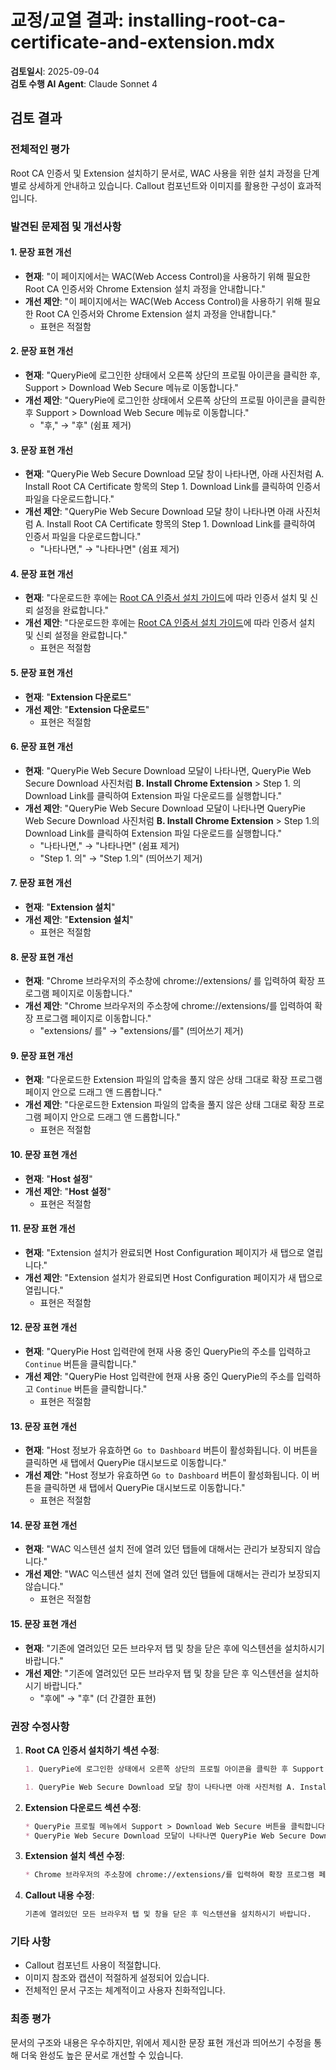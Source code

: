 # 교정/교열 결과: installing-root-ca-certificate-and-extension.mdx

**검토일시**: 2025-09-04  
**검토 수행 AI Agent**: Claude Sonnet 4

## 검토 결과

### 전체적인 평가
Root CA 인증서 및 Extension 설치하기 문서로, WAC 사용을 위한 설치 과정을 단계별로 상세하게 안내하고 있습니다. Callout 컴포넌트와 이미지를 활용한 구성이 효과적입니다.

### 발견된 문제점 및 개선사항

#### 1. 문장 표현 개선
- **현재**: "이 페이지에서는 WAC(Web Access Control)을 사용하기 위해 필요한 Root CA 인증서와 Chrome Extension 설치 과정을 안내합니다."
- **개선 제안**: "이 페이지에서는 WAC(Web Access Control)을 사용하기 위해 필요한 Root CA 인증서와 Chrome Extension 설치 과정을 안내합니다."
  - 표현은 적절함

#### 2. 문장 표현 개선
- **현재**: "QueryPie에 로그인한 상태에서 오른쪽 상단의 프로필 아이콘을 클릭한 후, Support > Download Web Secure 메뉴로 이동합니다."
- **개선 제안**: "QueryPie에 로그인한 상태에서 오른쪽 상단의 프로필 아이콘을 클릭한 후 Support > Download Web Secure 메뉴로 이동합니다."
  - "후," → "후" (쉼표 제거)

#### 3. 문장 표현 개선
- **현재**: "QueryPie Web Secure Download 모달 창이 나타나면, 아래 사진처럼 A. Install Root CA Certificate 항목의 Step 1. Download Link를 클릭하여 인증서 파일을 다운로드합니다."
- **개선 제안**: "QueryPie Web Secure Download 모달 창이 나타나면 아래 사진처럼 A. Install Root CA Certificate 항목의 Step 1. Download Link를 클릭하여 인증서 파일을 다운로드합니다."
  - "나타나면," → "나타나면" (쉼표 제거)

#### 4. 문장 표현 개선
- **현재**: "다운로드한 후에는 [Root CA 인증서 설치 가이드](../../administrator-manual/web-apps/wac-quickstart/root-ca-certificate-installation-guide)에 따라 인증서 설치 및 신뢰 설정을 완료합니다."
- **개선 제안**: "다운로드한 후에는 [Root CA 인증서 설치 가이드](../../administrator-manual/web-apps/wac-quickstart/root-ca-certificate-installation-guide)에 따라 인증서 설치 및 신뢰 설정을 완료합니다."
  - 표현은 적절함

#### 5. 문장 표현 개선
- **현재**: "**Extension 다운로드**"
- **개선 제안**: "**Extension 다운로드**"
  - 표현은 적절함

#### 6. 문장 표현 개선
- **현재**: "QueryPie Web Secure Download 모달이 나타나면, QueryPie Web Secure Download 사진처럼 **B. Install Chrome Extension** > Step 1. 의 Download Link를 클릭하여 Extension 파일 다운로드를 실행합니다."
- **개선 제안**: "QueryPie Web Secure Download 모달이 나타나면 QueryPie Web Secure Download 사진처럼 **B. Install Chrome Extension** > Step 1.의 Download Link를 클릭하여 Extension 파일 다운로드를 실행합니다."
  - "나타나면," → "나타나면" (쉼표 제거)
  - "Step 1. 의" → "Step 1.의" (띄어쓰기 제거)

#### 7. 문장 표현 개선
- **현재**: "**Extension 설치**"
- **개선 제안**: "**Extension 설치**"
  - 표현은 적절함

#### 8. 문장 표현 개선
- **현재**: "Chrome 브라우저의 주소창에 chrome://extensions/ 를 입력하여 확장 프로그램 페이지로 이동합니다."
- **개선 제안**: "Chrome 브라우저의 주소창에 chrome://extensions/를 입력하여 확장 프로그램 페이지로 이동합니다."
  - "extensions/ 를" → "extensions/를" (띄어쓰기 제거)

#### 9. 문장 표현 개선
- **현재**: "다운로드한 Extension 파일의 압축을 풀지 않은 상태 그대로 확장 프로그램 페이지 안으로 드래그 앤 드롭합니다."
- **개선 제안**: "다운로드한 Extension 파일의 압축을 풀지 않은 상태 그대로 확장 프로그램 페이지 안으로 드래그 앤 드롭합니다."
  - 표현은 적절함

#### 10. 문장 표현 개선
- **현재**: "**Host 설정**"
- **개선 제안**: "**Host 설정**"
  - 표현은 적절함

#### 11. 문장 표현 개선
- **현재**: "Extension 설치가 완료되면 Host Configuration 페이지가 새 탭으로 열립니다."
- **개선 제안**: "Extension 설치가 완료되면 Host Configuration 페이지가 새 탭으로 열립니다."
  - 표현은 적절함

#### 12. 문장 표현 개선
- **현재**: "QueryPie Host 입력란에 현재 사용 중인 QueryPie의 주소를 입력하고 `Continue` 버튼을 클릭합니다."
- **개선 제안**: "QueryPie Host 입력란에 현재 사용 중인 QueryPie의 주소를 입력하고 `Continue` 버튼을 클릭합니다."
  - 표현은 적절함

#### 13. 문장 표현 개선
- **현재**: "Host 정보가 유효하면 `Go to Dashboard` 버튼이 활성화됩니다. 이 버튼을 클릭하면 새 탭에서 QueryPie 대시보드로 이동합니다."
- **개선 제안**: "Host 정보가 유효하면 `Go to Dashboard` 버튼이 활성화됩니다. 이 버튼을 클릭하면 새 탭에서 QueryPie 대시보드로 이동합니다."
  - 표현은 적절함

#### 14. 문장 표현 개선
- **현재**: "WAC 익스텐션 설치 전에 열려 있던 탭들에 대해서는 관리가 보장되지 않습니다."
- **개선 제안**: "WAC 익스텐션 설치 전에 열려 있던 탭들에 대해서는 관리가 보장되지 않습니다."
  - 표현은 적절함

#### 15. 문장 표현 개선
- **현재**: "기존에 열려있던 모든 브라우저 탭 및 창을 닫은 후에 익스텐션을 설치하시기 바랍니다."
- **개선 제안**: "기존에 열려있던 모든 브라우저 탭 및 창을 닫은 후 익스텐션을 설치하시기 바랍니다."
  - "후에" → "후" (더 간결한 표현)

### 권장 수정사항

1. **Root CA 인증서 설치하기 섹션 수정**:
   ```markdown
   1. QueryPie에 로그인한 상태에서 오른쪽 상단의 프로필 아이콘을 클릭한 후 Support > Download Web Secure 메뉴로 이동합니다.
   
   1. QueryPie Web Secure Download 모달 창이 나타나면 아래 사진처럼 A. Install Root CA Certificate 항목의 Step 1. Download Link를 클릭하여 인증서 파일을 다운로드합니다.
   ```

2. **Extension 다운로드 섹션 수정**:
   ```markdown
   * QueryPie 프로필 메뉴에서 Support > Download Web Secure 버튼을 클릭합니다.
   * QueryPie Web Secure Download 모달이 나타나면 QueryPie Web Secure Download 사진처럼 **B. Install Chrome Extension** > Step 1.의 Download Link를 클릭하여 Extension 파일 다운로드를 실행합니다.
   ```

3. **Extension 설치 섹션 수정**:
   ```markdown
   * Chrome 브라우저의 주소창에 chrome://extensions/를 입력하여 확장 프로그램 페이지로 이동합니다.
   ```

4. **Callout 내용 수정**:
   ```markdown
   기존에 열려있던 모든 브라우저 탭 및 창을 닫은 후 익스텐션을 설치하시기 바랍니다.
   ```

### 기타 사항
- Callout 컴포넌트 사용이 적절합니다.
- 이미지 참조와 캡션이 적절하게 설정되어 있습니다.
- 전체적인 문서 구조는 체계적이고 사용자 친화적입니다.

### 최종 평가
문서의 구조와 내용은 우수하지만, 위에서 제시한 문장 표현 개선과 띄어쓰기 수정을 통해 더욱 완성도 높은 문서로 개선할 수 있습니다.
